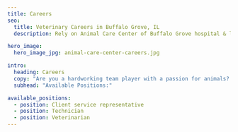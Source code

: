 ```yaml
---
title: Careers
seo:
  title: Veterinary Careers in Buffalo Grove, IL
  description: Rely on Animal Care Center of Buffalo Grove hospital & laboratory for grooming, veterinary medicine, surgery, radiology, dental & emergency vet services.

hero_image:
  hero_image_jpg: animal-care-center-careers.jpg

intro:
  heading: Careers
  copy: "Are you a hardworking team player with a passion for animals? As a new animal hospital, we're currently hiring for all positions! To apply, please send your resume to <a href='mailto:animalcarecenterbg@gmail.com'>animalcarecenterbg@gmail.com</a>"
  subhead: "Available Positions:"

available_positions:
  - position: Client service representative
  - position: Technician
  - position: Veterinarian
---
```

